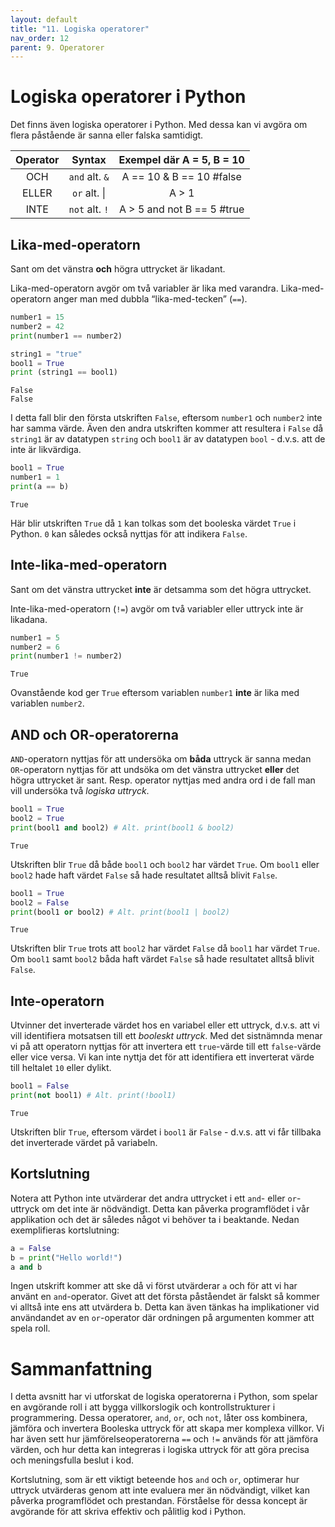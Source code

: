 ```yaml
---
layout: default
title: "11. Logiska operatorer"
nav_order: 12
parent: 9. Operatorer
---
```


# Logiska operatorer i Python
Det finns även logiska operatorer i Python. Med dessa kan vi avgöra om flera påstående är sanna eller falska samtidigt.

| Operator  | Syntax          | Exempel där A = 5, B = 10     |
| :-:| :-:|:-:
| OCH       | `and` alt. `&`  | A == 10 & B == 10     #false  |
| ELLER     | `or` alt. \|    | A > 1 | B == 20       #true   |
| INTE      | `not` alt. `!`  | A > 5 and not B == 5  #true   |

## Lika-med-operatorn
Sant om det vänstra **och** högra uttrycket är likadant.

Lika-med-operatorn avgör om två variabler är lika med varandra. Lika-med-operatorn anger man med dubbla “lika-med-tecken” (`==`).
```python
number1 = 15
number2 = 42
print(number1 == number2)

string1 = "true"
bool1 = True
print (string1 == bool1)
```
<div class="code-example" markdown="1">
<pre><code>False
False</code></pre>
</div>

I detta fall blir den första utskriften `False`, eftersom `number1` och `number2` inte har samma värde. Även den andra utskriften kommer att resultera i `False` då `string1` är av datatypen `string` och `bool1` är av datatypen `bool` - d.v.s. att de inte är likvärdiga.

```python
bool1 = True
number1 = 1
print(a == b)
```
<div class="code-example" markdown="1">
<pre><code>True</code></pre>
</div>

Här blir utskriften `True` då `1` kan tolkas som det booleska värdet `True` i Python. `0` kan således också nyttjas för att indikera `False`.

## Inte-lika-med-operatorn
Sant om det vänstra uttrycket **inte** är detsamma som det högra uttrycket.

Inte-lika-med-operatorn (`!=`) avgör om två variabler eller uttryck inte är likadana.
```python
number1 = 5
number2 = 6
print(number1 != number2)
```
<div class="code-example" markdown="1">
<pre><code>True</code></pre>
</div>

Ovanstående kod ger `True` eftersom variablen `number1` **inte** är lika med variablen `number2`.

## AND och OR-operatorerna
`AND`-operatorn nyttjas för att undersöka om **båda** uttryck är sanna medan `OR`-operatorn nyttjas för att undsöka om det vänstra uttrycket **eller** det högra uttrycket är sant. Resp. operator nyttjas med andra ord i de fall man vill undersöka två _logiska uttryck_.

```python
bool1 = True
bool2 = True
print(bool1 and bool2) # Alt. print(bool1 & bool2)
```
<div class="code-example" markdown="1">
<pre><code>True</code></pre>
</div>

Utskriften blir `True` då både `bool1` och `bool2` har värdet `True`. Om `bool1` eller `bool2` hade haft värdet `False` så hade resultatet alltså blivit `False`. 

```python
bool1 = True
bool2 = False
print(bool1 or bool2) # Alt. print(bool1 | bool2)
```
<div class="code-example" markdown="1">
<pre><code>True</code></pre>
</div>

Utskriften blir `True` trots att `bool2` har värdet `False` då `bool1` har värdet `True`. Om `bool1` samt `bool2` båda haft värdet `False` så hade resultatet alltså blivit `False`. 

## Inte-operatorn
Utvinner det inverterade värdet hos en variabel eller ett uttryck, d.v.s. att vi vill identifiera motsatsen till ett _booleskt uttryck_. Med det sistnämnda menar vi på att operatorn nyttjas för att invertera ett `true`-värde till ett `false`-värde eller vice versa. Vi kan inte nyttja det för att identifiera ett inverterat värde till heltalet `10` eller dylikt.
```python
bool1 = False
print(not bool1) # Alt. print(!bool1)
```
<div class="code-example" markdown="1">
<pre><code>True</code></pre>
</div>

Utskriften blir `True`, eftersom värdet i `bool1` är `False` - d.v.s. att vi får tillbaka det inverterade värdet på variabeln.

## Kortslutning
Notera att Python inte utvärderar det andra uttrycket i ett `and`- eller `or`-uttryck om det inte är nödvändigt. Detta kan påverka programflödet i vår applikation och det är således något vi behöver ta i beaktande. Nedan exemplifieras kortslutning:

```python
a = False
b = print("Hello world!")
a and b
```
Ingen utskrift kommer att ske då vi först utvärderar `a` och för att vi har använt en `and`-operator. Givet att det första påståendet är falskt så kommer vi alltså inte ens att utvärdera b. Detta kan även tänkas ha implikationer vid användandet av en `or`-operator där ordningen på argumenten kommer att spela roll.

# Sammanfattning
I detta avsnitt har vi utforskat de logiska operatorerna i Python, som spelar en avgörande roll i att bygga villkorslogik och kontrollstrukturer i programmering. Dessa operatorer, `and`, `or`, och `not`, låter oss kombinera, jämföra och invertera Booleska uttryck för att skapa mer komplexa villkor. Vi har även sett hur jämförelseoperatorerna `==` och `!=` används för att jämföra värden, och hur detta kan integreras i logiska uttryck för att göra precisa och meningsfulla beslut i kod.

Kortslutning, som är ett viktigt beteende hos `and` och `or`, optimerar hur uttryck utvärderas genom att inte evaluera mer än nödvändigt, vilket kan påverka programflödet och prestandan. Förståelse för dessa koncept är avgörande för att skriva effektiv och pålitlig kod i Python.
